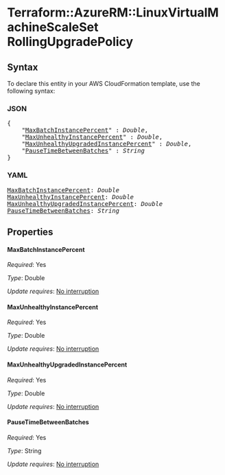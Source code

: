 # Terraform::AzureRM::LinuxVirtualMachineScaleSet RollingUpgradePolicy

## Syntax

To declare this entity in your AWS CloudFormation template, use the following syntax:

### JSON

<pre>
{
    "<a href="#maxbatchinstancepercent" title="MaxBatchInstancePercent">MaxBatchInstancePercent</a>" : <i>Double</i>,
    "<a href="#maxunhealthyinstancepercent" title="MaxUnhealthyInstancePercent">MaxUnhealthyInstancePercent</a>" : <i>Double</i>,
    "<a href="#maxunhealthyupgradedinstancepercent" title="MaxUnhealthyUpgradedInstancePercent">MaxUnhealthyUpgradedInstancePercent</a>" : <i>Double</i>,
    "<a href="#pausetimebetweenbatches" title="PauseTimeBetweenBatches">PauseTimeBetweenBatches</a>" : <i>String</i>
}
</pre>

### YAML

<pre>
<a href="#maxbatchinstancepercent" title="MaxBatchInstancePercent">MaxBatchInstancePercent</a>: <i>Double</i>
<a href="#maxunhealthyinstancepercent" title="MaxUnhealthyInstancePercent">MaxUnhealthyInstancePercent</a>: <i>Double</i>
<a href="#maxunhealthyupgradedinstancepercent" title="MaxUnhealthyUpgradedInstancePercent">MaxUnhealthyUpgradedInstancePercent</a>: <i>Double</i>
<a href="#pausetimebetweenbatches" title="PauseTimeBetweenBatches">PauseTimeBetweenBatches</a>: <i>String</i>
</pre>

## Properties

#### MaxBatchInstancePercent

_Required_: Yes

_Type_: Double

_Update requires_: [No interruption](https://docs.aws.amazon.com/AWSCloudFormation/latest/UserGuide/using-cfn-updating-stacks-update-behaviors.html#update-no-interrupt)

#### MaxUnhealthyInstancePercent

_Required_: Yes

_Type_: Double

_Update requires_: [No interruption](https://docs.aws.amazon.com/AWSCloudFormation/latest/UserGuide/using-cfn-updating-stacks-update-behaviors.html#update-no-interrupt)

#### MaxUnhealthyUpgradedInstancePercent

_Required_: Yes

_Type_: Double

_Update requires_: [No interruption](https://docs.aws.amazon.com/AWSCloudFormation/latest/UserGuide/using-cfn-updating-stacks-update-behaviors.html#update-no-interrupt)

#### PauseTimeBetweenBatches

_Required_: Yes

_Type_: String

_Update requires_: [No interruption](https://docs.aws.amazon.com/AWSCloudFormation/latest/UserGuide/using-cfn-updating-stacks-update-behaviors.html#update-no-interrupt)

